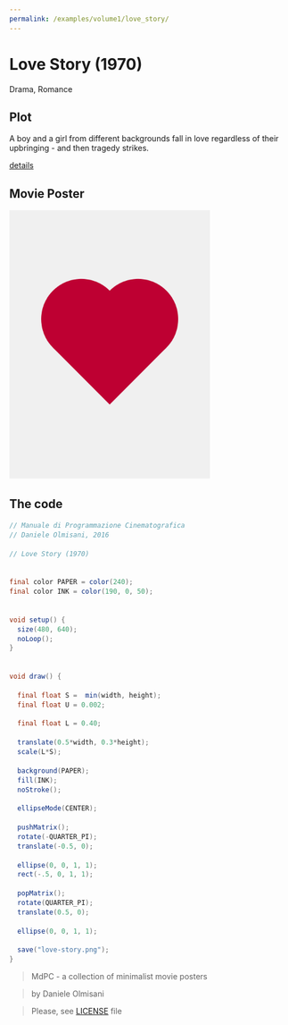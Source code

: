 ```yaml
---
permalink: /examples/volume1/love_story/
---
```

# Love Story (1970)

Drama, Romance

## Plot
A boy and a girl from different backgrounds fall in love regardless of their upbringing - and then tragedy strikes.

[details](https://www.imdb.com/title/tt0066011/)

## Movie Poster
<img src="love-story.png"  width="360px" title="Love Story">


## The code
```java
// Manuale di Programmazione Cinematografica
// Daniele Olmisani, 2016

// Love Story (1970)


final color PAPER = color(240);
final color INK = color(190, 0, 50);


void setup() {
  size(480, 640);
  noLoop();
}


void draw() {
  
  final float S =  min(width, height);
  final float U = 0.002;
  
  final float L = 0.40;
  
  translate(0.5*width, 0.3*height);
  scale(L*S);
   
  background(PAPER);
  fill(INK);
  noStroke();
  
  ellipseMode(CENTER);
  
  pushMatrix();
  rotate(-QUARTER_PI);
  translate(-0.5, 0);
  
  ellipse(0, 0, 1, 1);
  rect(-.5, 0, 1, 1);
  
  popMatrix();
  rotate(QUARTER_PI);
  translate(0.5, 0);
  
  ellipse(0, 0, 1, 1);
  
  save("love-story.png");
}

```

> MdPC - a collection of minimalist movie posters

> by Daniele Olmisani

> Please, see [LICENSE](../../../LICENSE) file
